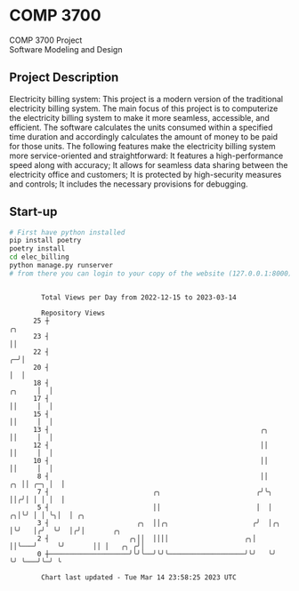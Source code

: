 # COMP 3700
COMP 3700 Project  
Software Modeling and Design
## Project Description
Electricity billing system: This project is a modern version of the traditional electricity billing system. The main focus of this project is to computerize the electricity billing system to make it more seamless, accessible, and efficient. The software calculates the units consumed within a specified time duration and accordingly calculates the amount of money to be paid for those units. The following features make the electricity billing system more service-oriented and straightforward: It features a high-performance speed along with accuracy; It allows for seamless data sharing between the electricity office and customers; It is protected by high-security measures and controls; It includes the necessary provisions for debugging.

## Start-up
```bash
# First have python installed
pip install poetry
poetry install
cd elec_billing
python manage.py runserver
# from there you can login to your copy of the website (127.0.0.1:8000), default creds are admin/admin
```

```

        Total Views per Day from 2022-12-15 to 2023-03-14

        Repository Views
      25 ┼                                                                           ╭╮
      23 ┤                                                                           ││
      22 ┤                                                                         ╭─╯│
      20 ┤                                                                         │  │
      18 ┤                                                                  ╭╮     │  │
      17 ┤                                                                  ││     │  │
      15 ┤                                                                  ││     │  │
      13 ┤                                                     ╭╮           ││     │  │
      12 ┤                                                     ││           ││     │  │
      10 ┤                                                     ││           ││     │  │
       8 ┤                                                     ││        ╭╮ ││ ╭─╮ │  │
       7 ┤                          ╭╮                        ╭╯╰╮       ││╭╯│ │ │ │  │
       5 ┤                          ││                        │  │     ╭╮│╰╯ │ │ ╰╮│  │ ╭╮
       3 ┤                      ╭╮  ││╭╮                     ╭╯  │╭╮   │╰╯   │╭╯  ╰╯  │╭╯│       ╭╮
       2 ┤                    ╭╮││  ││││                   ╭╮│   ││╰───╯     ╰╯       ││ │   ╭╮ ╭╯│
       0 ┼────────────────────╯╰╯╰──╯╰╯╰───────────────────╯╰╯   ╰╯                   ╰╯ ╰───╯╰─╯ ╰

        Chart last updated - Tue Mar 14 23:58:25 2023 UTC
        
```
